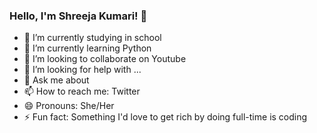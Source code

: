 ### Hello, I'm Shreeja Kumari!  👋

- 🔭 I’m currently studying in school
- 🌱 I’m currently learning Python
- 👯 I’m looking to collaborate on Youtube
- 🤔 I’m looking for help with ...
- 💬 Ask me about 
- 📫 How to reach me: Twitter
- 😄 Pronouns: She/Her
- ⚡ Fun fact: Something I'd love to get rich by doing full-time is coding

